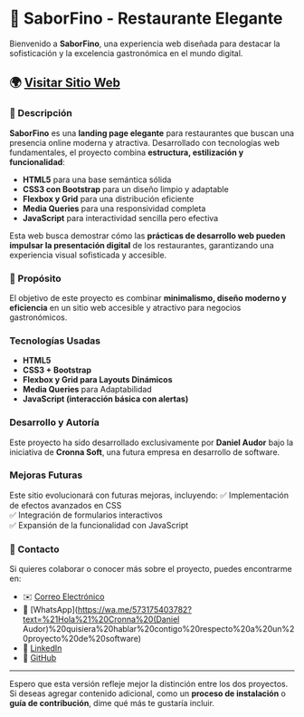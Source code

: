 # 🍷 SaborFino - Restaurante Elegante

Bienvenido a **SaborFino**, una experiencia web diseñada para destacar la sofisticación y la excelencia gastronómica en el mundo digital.

## 🌍 [Visitar Sitio Web](https://cronna-soft.github.io/restaurante-moderno-saborfino/)

### 📜 Descripción
**SaborFino** es una **landing page elegante** para restaurantes que buscan una presencia online moderna y atractiva. Desarrollado con tecnologías web fundamentales, el proyecto combina **estructura, estilización y funcionalidad**:

- **HTML5** para una base semántica sólida  
- **CSS3 con Bootstrap** para un diseño limpio y adaptable  
- **Flexbox y Grid** para una distribución eficiente  
- **Media Queries** para una responsividad completa  
- **JavaScript** para interactividad sencilla pero efectiva  

Esta web busca demostrar cómo las **prácticas de desarrollo web pueden impulsar la presentación digital** de los restaurantes, garantizando una experiencia visual sofisticada y accesible.

### 🎯 Propósito
El objetivo de este proyecto es combinar **minimalismo, diseño moderno y eficiencia** en un sitio web accesible y atractivo para negocios gastronómicos.

### Tecnologías Usadas
- **HTML5**  
- **CSS3 + Bootstrap**  
- **Flexbox y Grid para Layouts Dinámicos**  
- **Media Queries** para Adaptabilidad  
- **JavaScript (interacción básica con alertas)**  

### Desarrollo y Autoría
Este proyecto ha sido desarrollado exclusivamente por **Daniel Audor** bajo la iniciativa de **Cronna Soft**, una futura empresa en desarrollo de software.

### Mejoras Futuras
Este sitio evolucionará con futuras mejoras, incluyendo:
✅ Implementación de efectos avanzados en CSS  
✅ Integración de formularios interactivos  
✅ Expansión de la funcionalidad con JavaScript  

### 📩 Contacto
Si quieres colaborar o conocer más sobre el proyecto, puedes encontrarme en:
- ✉️ [Correo Electrónico](MAILTO:cronna2322@gmail.com)
- 💬 [WhatsApp](https://wa.me/573175403782?text=%21Hola%21%20Cronna%20(Daniel Audor)%20quisiera%20hablar%20contigo%20respecto%20a%20un%20proyecto%20de%20software)  
- 🔗 [LinkedIn]((https://www.linkedin.com/in/dannnor/))  
- 🐙 [GitHub](https://github.com/Cronna-soft/)  

---
Espero que esta versión refleje mejor la distinción entre los dos proyectos. Si deseas agregar contenido adicional, como un **proceso de instalación** o **guía de contribución**, dime qué más te gustaría incluir. 
